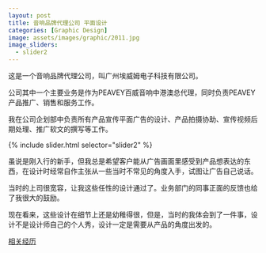 ```yaml
---
layout: post
title: 音响品牌代理公司 平面设计
categories: [Graphic Design]
image: assets/images/graphic/2011.jpg
image_sliders:
  - slider2
---
```


这是一个音响品牌代理公司，叫广州埃威姆电子科技有限公司。

公司其中一个主要业务是作为PEAVEY百威音响中港澳总代理，同时负责PEAVEY产品推广、销售和服务工作。

我在公司企划部中负责所有产品宣传平面广告的设计、产品拍摄协助、宣传视频后期处理、推广软文的撰写等工作。

{% include slider.html selector="slider2" %}

虽说是刚入行的新手，但我总是希望客户能从广告画面里感受到产品想表达的东西，在设计时经常自作主张从一些当时不常见的角度入手，试图让广告自己说话。

当时的上司很宽容，让我这些任性的设计通过了。业务部门的同事正面的反馈也给了我很大的鼓励。

现在看来，这些设计在细节上还是幼稚得很，但是，当时的我体会到了一件事，设计不是设计师自己的个人秀，设计一定是需要从产品的角度出发的。

[相关经历](https://8ku.github.io/journey/2011/06/07/GraphicDesign_Journey)


